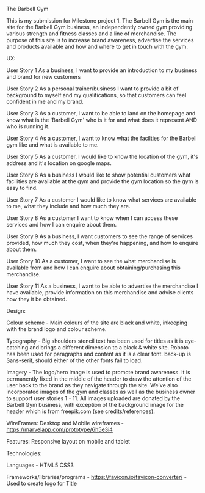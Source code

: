The Barbell Gym

This is my submission for Milestone project 1. The Barbell Gym is the main site for the Barbell Gym business,
an independently owned gym providing various strength and fitness classes and a line of merchandise. The purpose 
of this site is to increase brand awareness, advertise the services and products available and how and where to 
get in touch with the gym.

<!Link to live site here>

UX:

User Story 1
As a business, I want to provide an introduction to my business and brand for new
customers 

User Story 2
As a personal trainer/business I want to provide a bit of background to myself and my
qualifications, so that customers can feel confident in me and my brand.

User Story 3
As a customer, I want to be able to land on the homepage and know what is the 'Barbell
Gym' who is it for and what does it represent AND who is running it.

User Story 4
As a customer, I want to know what the facilties for the
Barbell gym like and what is available to me.

User Story 5
As a customer, I would like to know the location of the 
gym, it's address and it's location on google maps.

User Story 6
As a business I would like to show potential customers
what facilities are available at the gym and provide the
gym location so the gym is easy to find.

User Story 7
As a customer I would like to know what services are available
to me, what they include and how much they are.

User Story 8
As a customer I want to know when I can access these services and how I can enquire about 
them.

User Story 9
As a business, I want customers to see the range of services
provided, how much they cost, when they're happening, and how to enquire about them.

User Story 10
As a customer, I want to see the what merchandise is available from
and how I can enquire about obtaining/purchasing this merchandise.

User Story 11
As a business, I want to be able to advertise the merchandise I have available, provide
information on this merchandise and advise clients how they it be obtained.

Design:

Colour scheme - Main colours of the site are black and white, inkeeping with the brand logo and colour scheme.

Typography - Big shoulders stencil text has been used for titles as it is eye-catching and brings a different
dimension to a black & white site. Roboto has been used for paragraphs and content as it is a clear font. back-up is
Sans-serif, should either of the other fonts fail to load.

Imagery - The logo/hero image is used to promote brand awareness. It is permanently fixed in the middle of the header
to draw the attention of the user back to the brand as they navigate through the site. We've also incorporated images
of the gym and classes as well as the business owner to support user stories 1 - 11. All images uploaded are donated
by the Barbell Gym business, with exception of the background image for the header which is from freepik.com
(see credits/references).

WireFrames:
Desktop and Mobile wireframes - https://marvelapp.com/prototype/6h5e3i4

Features:
Responsive layout on mobile and tablet

Technologies:

Languages - 
HTML5
CSS3

Frameworks/libraries/programs - 
https://favicon.io/favicon-converter/ - Used to create logo for Title